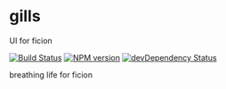 gills
======

UI for ficion

[![Build Status](https://secure.travis-ci.org/fishin/gills.svg)](http://travis-ci.org/fishin/gills)
[![NPM version](https://badge.fury.io/js/gills.svg)](http://badge.fury.io/js/gills)
[![devDependency Status](https://david-dm.org/fishin/gills/dev-status.svg)](https://david-dm.org/fishin/gills#info=devDependencies)

breathing life for ficion

